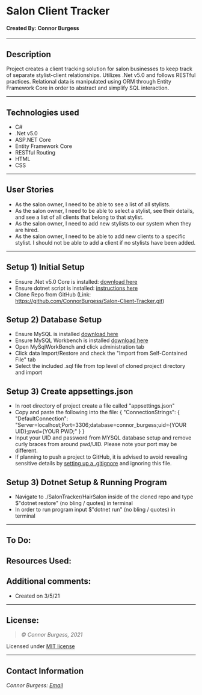 # Salon Client Tracker
#### Created By: Connor Burgess 
* * *

## Description  
Project creates a client tracking solution for salon businesses to keep track of separate stylist-client relationships. Utilizes .Net v5.0 and follows RESTful practices. Relational data is manipulated using ORM through Entity Framework Core in order to abstract and simplify SQL interaction. 

* * *

## Technologies used
* C#
* .Net v5.0
* ASP.NET Core
* Entity Framework Core
* RESTful Routing
* HTML
* CSS
* * *

## User Stories
* As the salon owner, I need to be able to see a list of all stylists.
* As the salon owner, I need to be able to select a stylist, see their details, and see a list of all clients that belong to that stylist.
* As the salon owner, I need to add new stylists to our system when they are hired.
* As the salon owner, I need to be able to add new clients to a specific stylist. I should not be able to add a client if no stylists have been added.

* * *
## Setup 1) Initial Setup
* Ensure .Net v5.0 Core is installed: [download here](https://dotnet.microsoft.com/download/dotnet/5.0)
* Ensure dotnet script is installed: [instructions here](https://github.com/filipw/dotnet-script)
* Clone Repo from GitHub (Link: https://github.com/ConnorBurgess/Salon-Client-Tracker.git)

## Setup 2) Database Setup
* Ensure MySQL is installed [download here](https://www.mysql.com/)
* Ensure MySQL Workbench is installed [download here](https://www.mysql.com/products/workbench/)
* Open MySqlWorkBench and click administration tab
* Click data Import/Restore and check the "Import from Self-Contained File" tab
* Select the included .sql file from top level of cloned project directory and import

## Setup 3) Create appsettings.json
* In root directory of project create a file called "appsettings.json"
* Copy and paste the following into the file:
{
  "ConnectionStrings": {
    "DefaultConnection": "Server=localhost;Port=3306;database=connor_burgess;uid={YOUR UID};pwd={YOUR PWD;"
  }
}
* Input your UID and password from MYSQL database setup and remove curly braces from around pwd/UID. Please note your port may be different.
* If planning to push a project to GitHub, it is advised to avoid revealing sensitive details by [setting up a .gitignore](https://docs.github.com/en/github/using-git/ignoring-files) and ignoring this file.

## Setup 3) Dotnet Setup & Running Program
* Navigate to ./SalonTracker/HairSalon inside of the cloned repo and type $"dotnet restore" (no bling / quotes) in terminal
* In order to run program input $"dotnet run" (no bling / quotes) in terminal

* * *

## To Do:

## Resources Used:

## Additional comments:
* Created on 3/5/21  
* * *

## License:
> *&copy; Connor Burgess, 2021*

Licensed under [MIT license](https://mit-license.org/)

* * *

## Contact Information
_Connor Burgess: [Email](connorburgesscodes@gmail.com)_